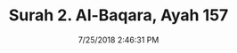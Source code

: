 ---
title       : "Surah 2. Al-Baqara, Ayah 157"
date        : 7/25/2018 2:46:31 PM
draft       : false
type        : "quran"
layout      : "compare"
BookCode    : "CMP"
SurahNumber : "2"
AyahNumber  : "157"
TotalAyah   : "286"
---